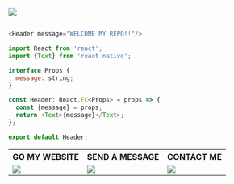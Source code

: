 <a href="https://github.com/SadikCihanAyaz"><img src="https://github.com/SadikCihanAyaz/SadikCihanAyaz/blob/main/images/header4.png?raw=true"></a>
```js

<Header message="WELCOME MY REPO!!"/>

```
```js
import React from 'react';
import {Text} from 'react-native';

interface Props {
  message: string;
}

const Header: React.FC<Props> = props => {
  const {message} = props;
  return <Text>{message}</Text>;
};

export default Header;

```
<table>
  <tr>
    <th>GO MY WEBSITE </th>
    <th>SEND A MESSAGE</th>
    <th>CONTACT ME</th>
  </tr>
  <tr>
    <td>    <a href="https://sadikcihanayaz.github.io/"><img src="https://github.com/SadikCihanAyaz/SadikCihanAyaz/blob/main/images/website.png?raw=true"></a></td>
        <td>    <a href="mailto:scayaz.19.19@gmail.com"><img src="https://github.com/SadikCihanAyaz/SadikCihanAyaz/blob/main/images/gmail.png?raw=true"></a></td>
            <td>    <a href="https://www.linkedin.com/in/sadikcihanayaz/"><img src="https://github.com/SadikCihanAyaz/SadikCihanAyaz/blob/main/images/linkedin.png?raw=true"></a></td>
  </tr>

</table>

